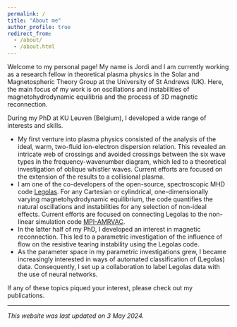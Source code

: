 ```yaml
---
permalink: /
title: "About me"
author_profile: true
redirect_from: 
  - /about/
  - /about.html
---
```


Welcome to my personal page! My name is Jordi and I am currently working as a research fellow in theoretical plasma physics in the Solar and Magnetospheric Theory Group at the University of St Andrews (UK). Here, the main focus of my work is on oscillations and instabilities of magnetohydrodynamic equilibria and the process of 3D magnetic reconnection.

During my PhD at KU Leuven (Belgium), I developed a wide range of interests and skills.
* My first venture into plasma physics consisted of the analysis of the ideal, warm, two-fluid ion-electron dispersion relation. This revealed an intricate web of crossings and avoided crossings between the six wave types in the frequency-wavenumber diagram, which led to a theoretical investigation of oblique whistler waves. Current efforts are focused on the extension of the results to a collisional plasma.
* I am one of the co-developers of the open-source, spectroscopic MHD code [Legolas](https://legolas.science). For any Cartesian or cylindrical, one-dimensionally varying magnetohydrodynamic equilibrium, the code quantifies the natural oscillations and instabilities for any selection of non-ideal effects. Current efforts are focused on connecting Legolas to the non-linear simulation code [MPI-AMRVAC](https://amrvac.org).
* In the latter half of my PhD, I developed an interest in magnetic reconnection. This led to a parametric investigation of the influence of flow on the resistive tearing instability using the Legolas code.
* As the parameter space in my parametric investigations grew, I became increasingly interested in ways of automated classification of (Legolas) data. Consequently, I set up a collaboration to label Legolas data with the use of neural networks.

If any of these topics piqued your interest, please check out my publications.

---
_This website was last updated on 3 May 2024._

